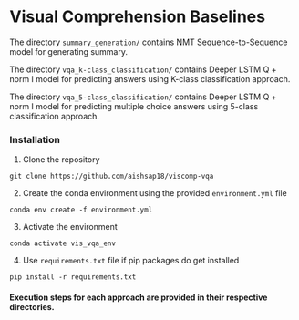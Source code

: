 
# Visual Comprehension Baselines

The directory `summary_generation/` contains NMT Sequence-to-Sequence model for generating summary.

The directory `vqa_k-class_classification/` contains Deeper LSTM Q + norm I model for predicting answers using K-class classification approach.

The directory `vqa_5-class_classification/` contains Deeper LSTM Q + norm I model for predicting multiple choice answers using 5-class classification approach.


### Installation 

1. Clone the repository
```
git clone https://github.com/aishsap18/viscomp-vqa
```

2. Create the conda environment using the provided `environment.yml` file 
```
conda env create -f environment.yml
```

3. Activate the environment
```
conda activate vis_vqa_env
```

4. Use `requirements.txt` file if pip packages do get installed
```
pip install -r requirements.txt
```


#### Execution steps for each approach are provided in their respective directories.
